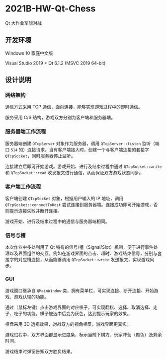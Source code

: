 # 2021B-HW-Qt-Chess

Qt 大作业军旗对战

## 开发环境

Windows 10 家庭中文版

Visual Studio 2019 + Qt 6.1.2 (MSVC 2019 64-bit)

## 设计说明

### 网络架构

通信方式采用 TCP 通信，面向连接，能够实现游戏过程中的即时通信。

服务采用 C/S 结构，游戏双方分别为客户端和服务器端。

### 服务器端工作流程

服务器端创建 `QTcpServer` 对象作为服务器，调用 `QTcpServer::listen` 监听（端口 `514` 的）连接请求。当有客户端接入时，创建一个与客户端连接的套接字 `QTcpSocket`，同时服务器停止监听。

连接建立后即可开始游戏。游戏开始、进行及结束过程中通过 `QTcpSocket::write` 和 `QTcpSocket::read` 收发报文进行通信，从而保证双方游戏状态同步。

### 客户端工作流程

客户端创建 `QTcpSocket` 对象，根据用户输入的 IP 地址，调用 `QTcpSocket::connectToHost` 尝试连接到服务器端。连接成功即可开始游戏，否则提示连接失败并断开连接。

游戏开始、进行及结束过程中的通信与服务器端相同。

### 信号与槽

本次作业中多处利用了 Qt 特有的信号/槽（Signal/Slot）机制，便于进行事件处理以及界面组件的交互。例如在游戏界面的点击、超时、游戏结束信号，分别与套接字的对应槽连接，从而能够调用 `QTcpSocket::write` 发送报文，实现游戏同步。

### GUI

游戏窗口继承自 `QMainWindow` 类，拥有菜单栏，可实现连接、断开连接、开始游戏、游戏认输的功能。

通过（鼠标左键）点击游戏界面的对应棋子，可实现翻棋、选择、取消选择、走子、吃子的功能。棋子被选中后变为灰色，达到提示玩家的效果。

棋盘采用 3D 透视效果，对战双方的视角相反，游戏界面更真实。

游戏过程中，双方界面都显示进度条，标示当前下棋方、玩家阵营（颜色）及剩余时间。

游戏结束时弹窗告知双方胜负结果。
